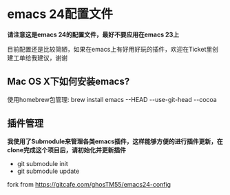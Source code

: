 # emacs 24配置文件

**请注意这是emacs 24的配置文件，最好不要应用在emacs 23上**

目前配置还是比较简陋，如果在emacs上有好用好玩的插件，欢迎在Ticket里创建工单给我建议，谢谢


## Mac OS X下如何安装emacs?

使用homebrew包管理: brew install emacs --HEAD --use-git-head --cocoa

## 插件管理

**我使用了Submodule来管理各类emacs插件，这样能够方便的进行插件更新，在clone完成这个项目后，请初始化并更新插件**

* git submodule init
* git submodule update

fork from https://gitcafe.com/ghosTM55/emacs24-config

